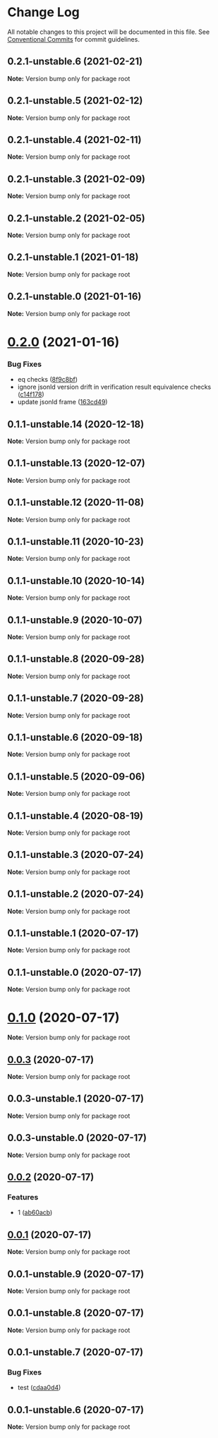 # Change Log

All notable changes to this project will be documented in this file.
See [Conventional Commits](https://conventionalcommits.org) for commit guidelines.

## 0.2.1-unstable.6 (2021-02-21)

**Note:** Version bump only for package root





## 0.2.1-unstable.5 (2021-02-12)

**Note:** Version bump only for package root





## 0.2.1-unstable.4 (2021-02-11)

**Note:** Version bump only for package root





## 0.2.1-unstable.3 (2021-02-09)

**Note:** Version bump only for package root





## 0.2.1-unstable.2 (2021-02-05)

**Note:** Version bump only for package root





## 0.2.1-unstable.1 (2021-01-18)

**Note:** Version bump only for package root





## 0.2.1-unstable.0 (2021-01-16)

**Note:** Version bump only for package root





# [0.2.0](https://github.com/transmute-industries/vc.js/compare/v0.1.1-unstable.14...v0.2.0) (2021-01-16)


### Bug Fixes

* eq checks ([8f9c8bf](https://github.com/transmute-industries/vc.js/commit/8f9c8bff7b98500c1e92290aacb20f68d09f994c))
* ignore jsonld version drift in verification result equivalence checks ([c14f178](https://github.com/transmute-industries/vc.js/commit/c14f17823e2e069e094517e37cd71df8dd595243))
* update jsonld frame ([163cd49](https://github.com/transmute-industries/vc.js/commit/163cd492951ac46af43922e62423ea7628c4a82f))





## 0.1.1-unstable.14 (2020-12-18)

**Note:** Version bump only for package root





## 0.1.1-unstable.13 (2020-12-07)

**Note:** Version bump only for package root





## 0.1.1-unstable.12 (2020-11-08)

**Note:** Version bump only for package root





## 0.1.1-unstable.11 (2020-10-23)

**Note:** Version bump only for package root





## 0.1.1-unstable.10 (2020-10-14)

**Note:** Version bump only for package root





## 0.1.1-unstable.9 (2020-10-07)

**Note:** Version bump only for package root





## 0.1.1-unstable.8 (2020-09-28)

**Note:** Version bump only for package root





## 0.1.1-unstable.7 (2020-09-28)

**Note:** Version bump only for package root





## 0.1.1-unstable.6 (2020-09-18)

**Note:** Version bump only for package root





## 0.1.1-unstable.5 (2020-09-06)

**Note:** Version bump only for package root





## 0.1.1-unstable.4 (2020-08-19)

**Note:** Version bump only for package root





## 0.1.1-unstable.3 (2020-07-24)

**Note:** Version bump only for package root





## 0.1.1-unstable.2 (2020-07-24)

**Note:** Version bump only for package root





## 0.1.1-unstable.1 (2020-07-17)

**Note:** Version bump only for package root





## 0.1.1-unstable.0 (2020-07-17)

**Note:** Version bump only for package root





# [0.1.0](https://github.com/transmute-industries/vc.js/compare/v0.0.3...v0.1.0) (2020-07-17)

**Note:** Version bump only for package root





## [0.0.3](https://github.com/transmute-industries/vc.js/compare/v0.0.3-unstable.1...v0.0.3) (2020-07-17)

**Note:** Version bump only for package root





## 0.0.3-unstable.1 (2020-07-17)

**Note:** Version bump only for package root





## 0.0.3-unstable.0 (2020-07-17)

**Note:** Version bump only for package root





## [0.0.2](https://github.com/transmute-industries/vc.js/compare/v0.0.1...v0.0.2) (2020-07-17)


### Features

* 1 ([ab60acb](https://github.com/transmute-industries/vc.js/commit/ab60acbaf526379fada7bcb4ab2599e17455f6da))





## [0.0.1](https://github.com/transmute-industries/vc.js/compare/v0.0.1-unstable.9...v0.0.1) (2020-07-17)

**Note:** Version bump only for package root





## 0.0.1-unstable.9 (2020-07-17)

**Note:** Version bump only for package root





## 0.0.1-unstable.8 (2020-07-17)

**Note:** Version bump only for package root





## 0.0.1-unstable.7 (2020-07-17)


### Bug Fixes

* test ([cdaa0d4](https://github.com/transmute-industries/vc.js/commit/cdaa0d489bfb5390ed98545884642c798ce18192))





## 0.0.1-unstable.6 (2020-07-17)

**Note:** Version bump only for package root
